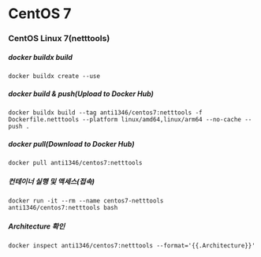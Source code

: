 # CentOS 7
### CentOS Linux 7(netttools)
##### docker buildx build
```
docker buildx create --use
```
##### docker build & push(Upload to Docker Hub)
```
docker buildx build --tag anti1346/centos7:netttools -f Dockerfile.netttools --platform linux/amd64,linux/arm64 --no-cache --push .
```
##### docker pull(Download to Docker Hub)
```
docker pull anti1346/centos7:netttools
```
##### 컨테이너 실행 및 액세스(접속)
```
docker run -it --rm --name centos7-netttools anti1346/centos7:netttools bash
```
##### Architecture 확인
```
docker inspect anti1346/centos7:netttools --format='{{.Architecture}}'
```
